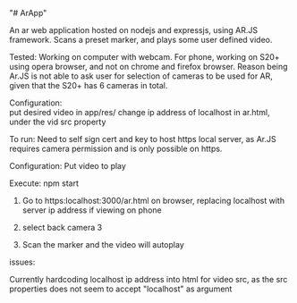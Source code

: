 "# ArApp" 

An ar web application hosted on nodejs and expressjs, using AR.JS framework.
Scans a preset marker, and plays some user defined video. 

Tested: Working on computer with webcam. For phone, working on S20+ using opera browser, and not on chrome and firefox browser. Reason being Ar.JS is not able to ask user for selection of cameras to be used for AR, given that the S20+ has 6 cameras in total.

Configuration:  
put desired video in app/res/
change ip address of localhost in ar.html, under the vid src property
            

To run: Need to self sign cert and key to host https local server, as Ar.JS requires camera permission and is only possible on https.

Configuration: Put video to play

Execute: npm start

1. Go to https:localhost:3000/ar.html on browser, replacing localhost with server ip address if viewing on phone

2. select back camera 3

3. Scan the marker and the video will autoplay

issues:

Currently hardcoding localhost ip address into html for video src, as the src properties does not seem to accept "localhost" as argument


